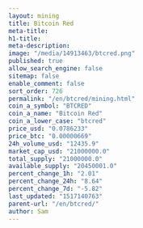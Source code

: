 ```yaml
---
layout: mining
title: Bitcoin Red
meta-title: 
h1-title: 
meta-description: 
image: "/media/14913463/btcred.png"
published: true
allow_search_engine: false
sitemap: false
enable_comment: false
sort_order: 726
permalink: "/en/btcred/mining.html"
coin_a_symbol: "BTCRED"
coin_a_name: "Bitcoin Red"
coin_a_lower_case: "btcred"
price_usd: "0.0786233"
price_btc: "0.00000669"
24h_volume_usd: "12435.9"
market_cap_usd: "21000000.0"
total_supply: "21000000.0"
available_supply: "20450001.0"
percent_change_1h: "2.01"
percent_change_24h: "8.64"
percent_change_7d: "-5.82"
last_updated: "1517140763"
parent-url: "/en/btcred/"
author: Sam
---
```


